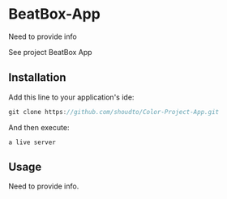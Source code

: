# BeatBox-App
Need to provide info

See project BeatBox App

## Installation

Add this line to your application's ide:

```javascript
git clone https://github.com/shoudto/Color-Project-App.git
```

And then execute:

    a live server

## Usage
Need to provide info.
